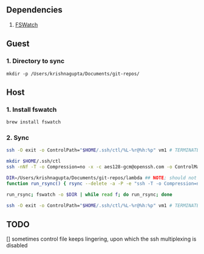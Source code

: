 
## Dependencies

1. [FSWatch](https://github.com/emcrisostomo/fswatch)

## Guest
### 1. Directory to sync
```mkdir -p /Users/krishnagupta/Documents/git-repos/```

## Host
### 1. Install fswatch
```sh
brew install fswatch
```

### 2. Sync
```sh
ssh -O exit -o ControlPath="$HOME/.ssh/ctl/%L-%r@%h:%p" vm1 # TERMINATE

mkdir $HOME/.ssh/ctl
ssh -nNf -T -o Compression=no -x -c aes128-gcm@openssh.com -o ControlMaster=yes -o ControlPath="$HOME/.ssh/ctl/%L-%r@%h:%p" vm1

DIR=/Users/krishnagupta/Documents/git-repos/lambda ## NOTE; should not end with slash '/'
function run_rsync() { rsync --delete -a -P -e "ssh -T -o Compression=no -x -c aes128-gcm@openssh.com -o 'ControlPath=$HOME/.ssh/ctl/%L-%r@%h:%p' " $DIR/ vm1:$DIR } ;

run_rsync; fswatch -o $DIR | while read f; do run_rsync; done

ssh -O exit -o ControlPath="$HOME/.ssh/ctl/%L-%r@%h:%p" vm1 # TERMINATE
```
<!-- ## Graveyard notes
ssh multiplexing 
    https://unix.stackexchange.com/questions/50508/reusing-ssh-session-for-repeated-rsync-commands

    mkdir $HOME/.ssh/ctl
    ssh -nNf -o ControlMaster=yes -o ControlPath="$HOME/.ssh/ctl/%L-%r@%h:%p" vm1


rsync 
    alias run_rsync='rsync -azP --exclude ".*/" --exclude ".*" --exclude "tmp/" ~/Documents/repos/my_repository username@host:~'
run_rsync; fswatch -o . | while read f; do run_rsync; done




DIR=/Users/krishnagupta/Documents/git-repos/lambda
alias run_rsync='rsync -a -P -e "ssh -T -c arcfour -o Compression=no -x" $DIR vm1:$DIR'
run_rsync; fswatch -o $DIR | while read f; do run_rsync; done
 -->

## TODO
[] sometimes control file keeps lingering, upon which the ssh multiplexing is disabled

